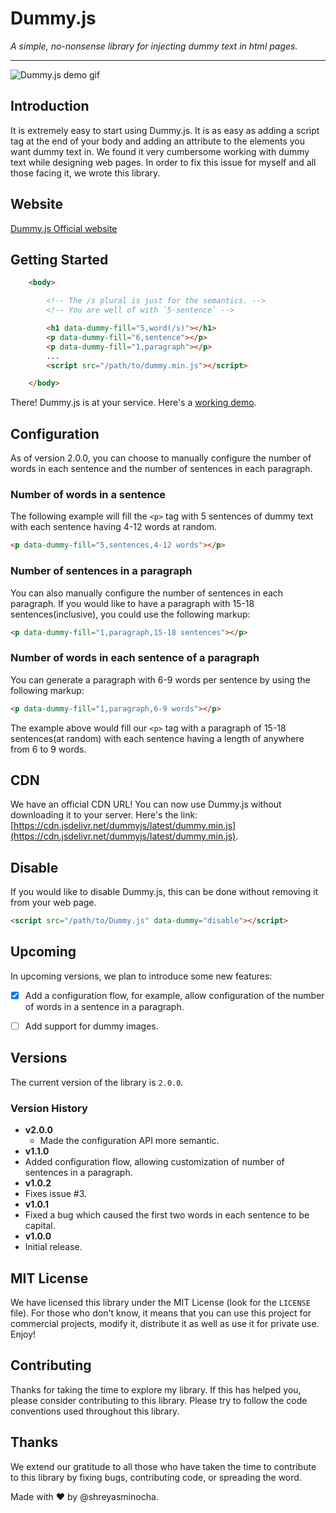 # Dummy.js

*A simple, no-nonsense library for injecting dummy text in html pages.*

*****

![Dummy.js demo gif](demo.gif)

## Introduction

It is extremely easy to start using Dummy.js. It is as easy as adding a script tag at the end of your body and adding an attribute to the elements you want dummy text in. We found it very cumbersome working with dummy text while designing web pages. In order to fix this issue for myself and all those facing it, we wrote this library.

## Website

[Dummy.js Official website](https://shreyasminocha.me/Dummy.js)

## Getting Started

```html
    <body>

        <!-- The /s plural is just for the semantics. -->
        <!-- You are well of with `5-sentence` -->

        <h1 data-dummy-fill="5,word(/s)"></h1>
        <p data-dummy-fill="6,sentence"></p>
        <p data-dummy-fill="1,paragraph"></p>
        ...
        <script src="/path/to/dummy.min.js"></script>

    </body>
```

There! Dummy.js is at your service.
Here's a [working demo](https://shreyasminocha.me/Dummy.js/demo.html).

## Configuration

As of version 2.0.0, you can choose to manually configure the number of words in each sentence and the number of sentences in each paragraph.

### Number of words in a sentence

The following example will fill the `<p>` tag with 5 sentences of dummy text with each sentence having 4-12 words at random.

```html
<p data-dummy-fill="5,sentences,4-12 words"></p>
```

### Number of sentences in a paragraph

You can also manually configure the number of sentences in each paragraph. If you would like to have a paragraph with 15-18 sentences(inclusive), you could use the following markup:

```html
<p data-dummy-fill="1,paragraph,15-18 sentences"></p>
```

### Number of words in each sentence of a paragraph

You can generate a paragraph with 6-9 words per sentence by using the following markup:

```html
<p data-dummy-fill="1,paragraph,6-9 words"></p>
```

The example above would fill our `<p>` tag with a paragraph of 15-18 sentences(at random) with each sentence having a length of anywhere from 6 to 9 words.

## CDN

We have an official CDN URL! You can now use Dummy.js without downloading it to your server. Here's the link: [https://cdn.jsdelivr.net/dummyjs/latest/dummy.min.js](https://cdn.jsdelivr.net/dummyjs/latest/dummy.min.js).

## Disable

If you would like to disable Dummy.js, this can be done without removing it from your web page.

```html
<script src="/path/to/Dummy.js" data-dummy="disable"></script>
```

## Upcoming

In upcoming versions, we plan to introduce some new features:

- [x] Add a configuration flow, for example, allow configuration of the number of words in a sentence in a paragraph.

- [ ] Add support for dummy images.

## Versions
The current version of the library is `2.0.0`.

### Version History

* __v2.0.0__
  * Made the configuration API more semantic.
* __v1.1.0__
 * Added configuration flow, allowing customization of number of sentences in a paragraph.
* __v1.0.2__
 * Fixes issue #3.
* __v1.0.1__
 * Fixed a bug which caused the first two words in each sentence to be capital.
* __v1.0.0__
 * Initial release.


## MIT License

We have licensed this library under the MIT License (look for the `LICENSE` file). For those who don't know, it means that you can use this project for commercial projects, modify it, distribute it as well as use it for private use. Enjoy!

## Contributing

Thanks for taking the time to explore my library. If this has helped you, please consider contributing to this library. Please try to follow the code conventions used throughout this library.

## Thanks

We extend our gratitude to all those who have taken the time to contribute to this library by fixing bugs, contributing code, or spreading the word.

Made with ♥ by @shreyasminocha.
